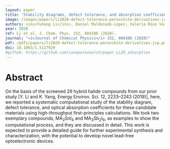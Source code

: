 ```yaml
---
layout: paper
title: 'Stability diagrams, defect tolerance, and absorption coefficients of hybrid halide semiconductors: High-throughput first-principles characterization'
image: /images/papers/li2020-defect-tolerance-perovskite-derivatives-jcp.png
authors: <ins>Yuheng Li</ins>, Daniel Maldonado-Lopez; Valeria Ríos Vargas; Jingning Zhang; Kesong Yang*
year: 2020
ref: Li et al. J. Chem. Phys. 152, 084106 (2020).
journal: "<i>Journal of Chemical Physics</i> 152, 084106 (2020)"
pdf: /pdfs/papers/li2020-defect-tolerance-perovskite-derivatives-jcp.pdf
doi: 10.1063/1.5127929
#github: https://github.com/caneparesearch/paper_LLZO_adsorption
---
```


# Abstract

On the basis of the screened 29 hybrid halide compounds from our prior study [Y. Li and K. Yang, Energy Environ. Sci. 12, 2233–2243 (2019)], here, we reported a systematic computational study of the stability diagram, defect tolerance, and optical absorption coefficients for these candidate materials using high-throughput first-principles calculations. We took two exemplary compounds, MA<sub>2</sub>SnI<sub>4</sub> and MA<sub>3</sub>Sb<sub>2</sub>I<sub>9</sub>, as examples to show the computational process, and they are discussed in detail. This work is expected to provide a detailed guide for further experimental synthesis and characterization, with the potential to develop novel lead-free optoelectronic devices.